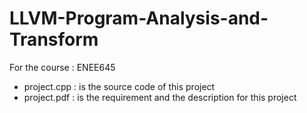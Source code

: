 # LLVM-Program-Analysis-and-Transform
For the course : ENEE645

- project.cpp : is the source code of this project
- project.pdf : is the requirement and the description for this project
